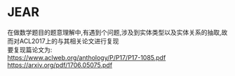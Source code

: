 # JEAR
在做数学题目的题意理解中,有遇到个问题,涉及到实体类型以及实体关系的抽取,故而对ACL2017上的与其相关论文进行复现
</br>
要复现篇论文为:
</br>
https://www.aclweb.org/anthology/P/P17/P17-1085.pdf
</br>
https://arxiv.org/pdf/1706.05075.pdf

